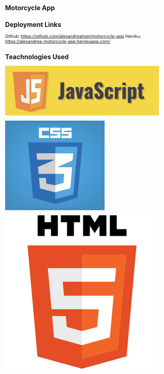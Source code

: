 ## Motorcycle App

## Deployment Links
Github: https://github.com/alexandreahom/motorcycle-app
Heroku: https://alexandrea-motorcycle-app.herokuapp.com/

## Teachnologies Used
![ALT](public/images/Screen%20Shot%202022-06-29%20at%203.25.45%20PM.png)

![ALT](public/images/Screen%20Shot%202022-06-29%20at%203.29.13%20PM.png)

![ALT](public/images/HTML.png)
